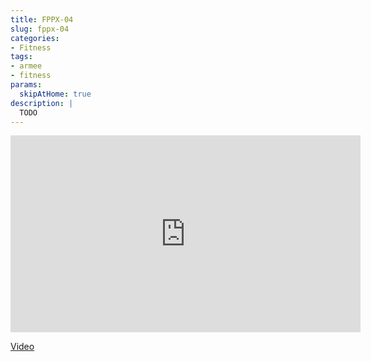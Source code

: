 ```yaml
---
title: FPPX-04
slug: fppx-04
categories:
- Fitness
tags:
- armee
- fitness
params:
  skipAtHome: true
description: |
  TODO
---
```

<iframe width="560" height="315" src="https://www.youtube.com/embed/Na1hhILi534?si=NX9n-pRRGH2_0epX" title="YouTube video player" frameborder="0" allow="accelerometer; autoplay; clipboard-write; encrypted-media; gyroscope; picture-in-picture; web-share" allowfullscreen></iframe>

[Video](https://youtu.be/Na1hhILi534?si=NX9n-pRRGH2_0epX)
